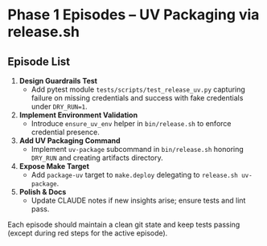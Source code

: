 # Phase 1 Episodes – UV Packaging via release.sh

## Episode List
1. **Design Guardrails Test**
   - Add pytest module `tests/scripts/test_release_uv.py` capturing failure on missing credentials and success with fake credentials under `DRY_RUN=1`.
2. **Implement Environment Validation**
   - Introduce `ensure_uv_env` helper in `bin/release.sh` to enforce credential presence.
3. **Add UV Packaging Command**
   - Implement `uv-package` subcommand in `bin/release.sh` honoring `DRY_RUN` and creating artifacts directory.
4. **Expose Make Target**
   - Add `package-uv` target to `make.deploy` delegating to `release.sh uv-package`.
5. **Polish & Docs**
   - Update CLAUDE notes if new insights arise; ensure tests and lint pass.

Each episode should maintain a clean git state and keep tests passing (except during red steps for the active episode).
